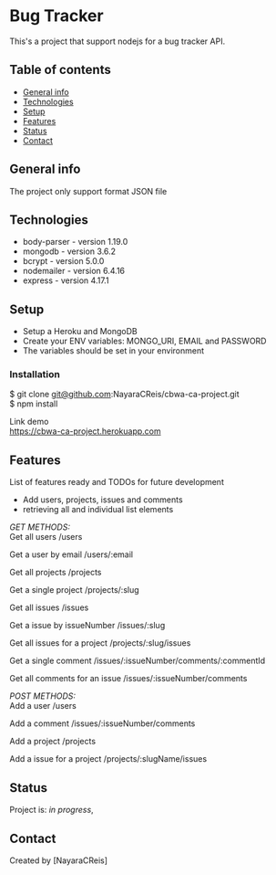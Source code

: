 # Bug Tracker
This's a project that support nodejs for a bug tracker API.

## Table of contents
* [General info](#general-info)
* [Technologies](#technologies)
* [Setup](#setup)
* [Features](#features)
* [Status](#status)
* [Contact](#contact)

## General info
The project only support format JSON file


## Technologies
* body-parser - version 1.19.0
* mongodb - version 3.6.2
* bcrypt - version 5.0.0
* nodemailer - version 6.4.16
* express - version 4.17.1

## Setup
* Setup a Heroku and MongoDB
* Create your ENV variables: MONGO_URI, EMAIL and PASSWORD 
* The variables should be set in your environment

### Installation
$ git clone git@github.com:NayaraCReis/cbwa-ca-project.git <br/>
$ npm install

Link demo <br/>
https://cbwa-ca-project.herokuapp.com

## Features
List of features ready and TODOs for future development
* Add users, projects, issues and comments
* retrieving all and individual list elements

*GET METHODS:* <br/>
Get all users
/users

Get a user by email 
/users/:email

Get all projects 
/projects

Get a single project 
/projects/:slug

Get all issues 
/issues

Get a issue by issueNumber 
/issues/:slug

Get all issues for a project 
/projects/:slug/issues


Get a single comment 
/issues/:issueNumber/comments/:commentId

Get all comments for an issue 
/issues/:issueNumber/comments

*POST METHODS:* <br/>
Add a user 
/users

Add a comment 
/issues/:issueNumber/comments

Add a project 
/projects

Add a issue for a project 
/projects/:slugName/issues


## Status
Project is: _in progress_,


## Contact
Created by [NayaraCReis]